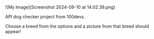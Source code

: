 ![My Image](Screenshot 2024-09-10 at 14.02.39.png)


API dog checker project from 100devs. 

Choose a breed from the options and a picture from that breed should appear!
